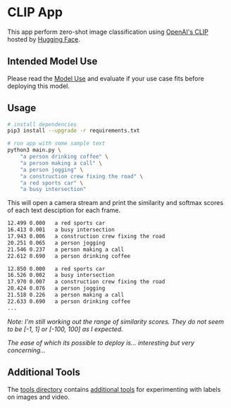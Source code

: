 # CLIP App

This app perform zero-shot image classification using [OpenAI's CLIP](https://huggingface.co/openai/clip-vit-base-patch32) hosted by [Hugging Face](https://huggingface.co).

## Intended Model Use

Please read the [Model Use](https://huggingface.co/openai/clip-vit-base-patch32#model-use) and evaluate if your use case fits before deploying this model.

## Usage

```sh
# install dependencies
pip3 install --upgrade -r requirements.txt

# run app with some sample text
python3 main.py \
    "a person drinking coffee" \
    "a person making a call" \
    "a person jogging" \
    "a construction crew fixing the road" \
    "a red sports car" \
    "a busy intersection"
```

This will open a camera stream and print the similarity and softmax scores of each text desciption for each frame.

```txt
12.499 0.000   a red sports car 
16.413 0.001   a busy intersection 
17.943 0.006   a construction crew fixing the road 
20.251 0.065   a person jogging 
21.546 0.237   a person making a call 
22.612 0.690   a person drinking coffee 

12.850 0.000   a red sports car 
16.526 0.002   a busy intersection 
17.970 0.007   a construction crew fixing the road 
20.424 0.076   a person jogging 
21.518 0.226   a person making a call 
22.633 0.690   a person drinking coffee 
...
```

_Note: I'm still working out the range of similarity scores. They do not seem to be [-1, 1] or [-100, 100] as I expected._

_The ease of which its possible to deploy is... interesting but very concerning..._

## Additional Tools

The [tools directory](./tools/) contains [additional tools](./tools/explorer/) for experimenting with labels on images and video.
